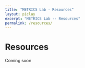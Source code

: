 ```yaml
---
title: "METRICS Lab - Resources"
layout: piclay
excerpt: "METRICS Lab -- Resources"
permalink: /resources/
---
```


# Resources
Coming soon
